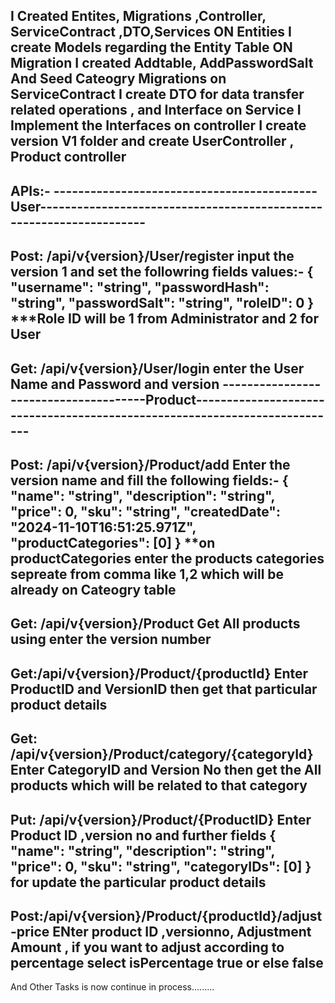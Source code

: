  I Created Entites, Migrations ,Controller, ServiceContract ,DTO,Services
 ON Entities I create Models regarding the Entity Table
 ON Migration I created Addtable, AddPasswordSalt And Seed Cateogry Migrations
 on ServiceContract I create DTO for data transfer related operations , and Interface 
 on Service I Implement the Interfaces 
 on controller I create version V1 folder and create UserController , Product controller
 --------------------------------------------------------------------------------------------------
APIs:-
-------------------------------------------User--------------------------------------------------------------------
------------------------------------
Post: /api/v{version}/User/register
input the version 1
and set the followring fields values:-
{
  "username": "string",
  "passwordHash": "string",
  "passwordSalt": "string",
  "roleID": 0
} 
***Role ID will be 1 from Administrator and 2 for User
---------------------------------------------
Get: /api/v{version}/User/login
enter the User Name and Password and version 
--------------------------------------Product---------------------------------------------------------------------------
----------------------------------------
 Post: /api/v{version}/Product/add
Enter the version name and fill the following fields:-
{
  "name": "string",
  "description": "string",
  "price": 0,
  "sku": "string",
  "createdDate": "2024-11-10T16:51:25.971Z",
  "productCategories": [0]
}
**on productCategories enter the products categories sepreate from comma like 1,2 which will be already on Cateogry table
--------------------------------------
Get: /api/v{version}/Product
Get All products using enter the version number
---------------------------------------------
Get:/api/v{version}/Product/{productId}
Enter ProductID and VersionID then get that particular product details
-------------------------------------------------
Get: /api/v{version}/Product/category/{categoryId}
Enter CategoryID and Version No then get the All products which will be related to that category
-----------------------------------------------
Put: /api/v{version}/Product/{ProductID}
Enter Product ID ,version no and further fields
{
  "name": "string",
  "description": "string",
  "price": 0,
  "sku": "string",
  "categoryIDs": [0]
}
for update the particular product details
-----------------------------------------------
Post:/api/v{version}/Product/{productId}/adjust-price
ENter product ID ,versionno, Adjustment Amount , if you want to adjust according to percentage select isPercentage true or else false
-------------------------------------------------------------------------------------------------------------------------------------
And Other Tasks is now continue in process.........
 
